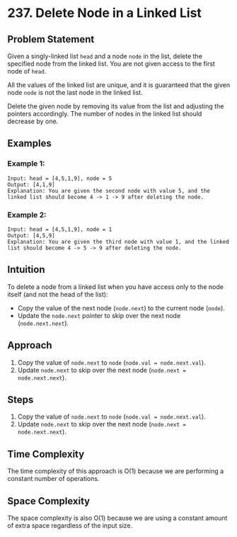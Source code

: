 # 237. Delete Node in a Linked List

## Problem Statement
Given a singly-linked list `head` and a node `node` in the list, delete the specified node from the linked list. You are not given access to the first node of `head`.

All the values of the linked list are unique, and it is guaranteed that the given node `node` is not the last node in the linked list.

Delete the given node by removing its value from the list and adjusting the pointers accordingly. The number of nodes in the linked list should decrease by one.

## Examples
### Example 1:
```plaintext
Input: head = [4,5,1,9], node = 5  
Output: [4,1,9]  
Explanation: You are given the second node with value 5, and the linked list should become 4 -> 1 -> 9 after deleting the node.
```


### Example 2:
```plaintext
Input: head = [4,5,1,9], node = 1  
Output: [4,5,9]  
Explanation: You are given the third node with value 1, and the linked list should become 4 -> 5 -> 9 after deleting the node.
```

## Intuition
To delete a node from a linked list when you have access only to the node itself (and not the head of the list):
- Copy the value of the next node (`node.next`) to the current node (`node`).
- Update the `node.next` pointer to skip over the next node (`node.next.next`).

## Approach
1. Copy the value of `node.next` to `node` (`node.val = node.next.val`).
2. Update `node.next` to skip over the next node (`node.next = node.next.next`).

## Steps
1. Copy the value of `node.next` to `node` (`node.val = node.next.val`).
2. Update `node.next` to skip over the next node (`node.next = node.next.next`).

## Time Complexity
The time complexity of this approach is O(1) because we are performing a constant number of operations.

## Space Complexity
The space complexity is also O(1) because we are using a constant amount of extra space regardless of the input size.
